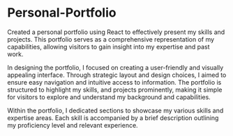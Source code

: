 # Personal-Portfolio
Created a personal portfolio using React to effectively present my skills and projects. This portfolio serves as a comprehensive representation of my capabilities, allowing visitors to gain insight into my expertise and past work.

In designing the portfolio, I focused on creating a user-friendly and visually appealing interface. Through strategic layout and design choices, I aimed to ensure easy navigation and intuitive access to information. The portfolio is structured to highlight my skills,  and projects prominently, making it simple for visitors to explore and understand my background and capabilities.

Within the portfolio, I dedicated sections to showcase my various skills and expertise areas. Each skill is accompanied by a brief description outlining my proficiency level and relevant experience. 







